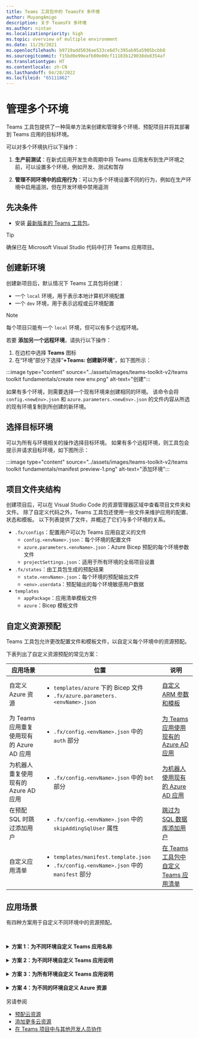 ```yaml
---
title: Teams 工具包中的 TeamsFX 多环境
author: MuyangAmigo
description: 关于 TeamsFX 多环境
ms.author: nintan
ms.localizationpriority: high
ms.topic: overview of multiple environment
ms.date: 11/29/2021
ms.openlocfilehash: b9719add5036ae533ce6d7c395ab95a5905bcbb8
ms.sourcegitcommit: f15bd0e90eafb00e00cf11183b129038de8354af
ms.translationtype: HT
ms.contentlocale: zh-CN
ms.lasthandoff: 04/28/2022
ms.locfileid: "65111862"
---
```

# <a name="manage-multiple-environments"></a>管理多个环境

 Teams 工具包提供了一种简单方法来创建和管理多个环境、预配项目并将其部署到 Teams 应用的目标环境。

 可以对多个环境执行以下操作：

1. **生产前测试**：在新式应用开发生命周期中将 Teams 应用发布到生产环境之前，可以设置多个环境，例如开发、测试和暂存

2. **管理不同环境中的应用行为**：可以为多个环境设置不同的行为，例如在生产环境中启用遥测，但在开发环境中禁用遥测

## <a name="prerequisite"></a>先决条件

* 安装 [最新版本的 Teams 工具包](https://marketplace.visualstudio.com/items?itemName=TeamsDevApp.ms-teams-vscode-extension)。

> [!TIP]
> 确保已在 Microsoft Visual Studio 代码中打开 Teams 应用项目。

## <a name="create-a-new-environment"></a>创建新环境

创建新项目后，默认情况下 Teams 工具包将创建：

* 一个 `local` 环境，用于表示本地计算机环境配置
* 一个 `dev` 环境，用于表示远程或云环境配置

> [!NOTE]
> 每个项目只能有一个 `local` 环境，但可以有多个远程环境。

若要 **添加另一个远程环境**，请执行以下操作：

1. 在边栏中选择 **Teams** 图标
2. 在“环境”部分下选择“**+Teams: 创建新环境**”，如下图所示：

:::image type="content" source="../assets/images/teams-toolkit-v2/teams toolkit fundamentals/create new env.png" alt-text="创建":::

如果有多个环境，则需要选择一个现有环境来创建相同的环境。 该命令会将 `config.<newEnv>.json` 和 `azure.parameters.<newEnv>.json` 的文件内容从所选的现有环境复制到所创建的新环境。

## <a name="select-target-environment"></a>选择目标环境

可以为所有与环境相关的操作选择目标环境。 如果有多个远程环境，则工具包会提示并请求目标环境，如下图所示：

:::image type="content" source="../assets/images/teams-toolkit-v2/teams toolkit fundamentals/manifest preview-1.png" alt-text="添加环境":::

## <a name="project-folder-structure"></a>项目文件夹结构

创建项目后，可以在 Visual Studio Code 的资源管理器区域中查看项目文件夹和文件。 除了自定义代码之外，Teams 工具包还使用一些文件来维护应用的配置、状态和模板。 以下列表提供了文件，并概述了它们与多个环境的关系。

* `.fx/configs`：配置用户可以为 Teams 应用自定义的文件
  * `config.<envName>.json`：每个环境的配置文件 
  * `azure.parameters.<envName>.json`：Azure Bicep 预配的每个环境参数文件
  * `projectSettings.json`：适用于所有环境的全局项目设置
* `.fx/states`：由工具包生成的预配结果
  * `state.<envName>.json`：每个环境的预配输出文件
  * `<env>.userdata`：预配输出的每个环境敏感用户数据
* `templates`
  * `appPackage`：应用清单模板文件
  * `azure`：Bicep 模板文件

## <a name="customize-resource-provision"></a>自定义资源预配

Teams 工具包允许更改配置文件和模板文件，以自定义每个环境中的资源预配。

下表列出了自定义资源预配的常见方案：

| 应用场景 | 位置| 说明 |
| --- | --- | --- |
| 自定义 Azure 资源 | <ul> <li>`templates/azure` 下的 Bicep 文件</li> <li>`.fx/azure.parameters.<envName>.json`</li></ul> | [自定义 ARM 参数和模板](provision.md#customize-arm-parameters-and-templates) |
| 为 Teams 应用重复使用现有的 Azure AD 应用 | <ul> <li>`.fx/config.<envName>.json` 中的 `auth` 部分</li> </ul> |  [为 Teams 应用使用现有的 Azure AD 应用](provision.md#use-an-existing-azure-ad-app-for-your-teams-app) |
| 为机器人重复使用现有的 Azure AD 应用 | <ul> <li>`.fx/config.<envName>.json` 中的 `bot` 部分</li> </ul> | [为机器人使用现有的 Azure AD 应用](provision.md#use-an-existing-azure-ad-app-for-your-bot) |
| 在预配 SQL 时跳过添加用户 | <ul> <li>`.fx/config.<envName>.json` 中的 `skipAddingSqlUser` 属性</li> </ul> | [跳过为 SQL 数据库添加用户](provision.md#skip-adding-user-for-sql-database) |
| 自定义应用清单 | <ul> <li>`templates/manifest.template.json`</li> <li>`.fx/config.<envName>.json` 中的 `manifest` 部分</li>  </ul> | [在 Teams 工具包中自定义 Teams 应用清单](TeamsFx-manifest-customization.md) |

## <a name="scenarios"></a>应用场景

有四种方案用于自定义不同环境中的资源预配。
<br>

<br><details>
<summary><b>方案 1：为不同环境自定义 Teams 应用名称</b></summary>

可以将 Teams 应用名称设置为 `myapp(dev)`（对于默认环境 `dev`）和 `myapp(staging)`（对于暂存环境 `staging`）。

执行以下步骤进行自定义：

1. 打开配置文件 `.fx/configs/config.dev.json`
2. 将“*清单 > 应用名称 > 简短*”的属性更新为 `myapp(dev)`

  `.fx/configs/config.dev.json` 的更新如下所示：

  ```json
  {
      "$schema": "https://aka.ms/teamsfx-env-config-schema",
      "description": "You can customize the TeamsFx config for different environments.   Visit https://aka.ms/teamsfx-env-config to learn more about this.",
      "manifest": {
          "appName": {
              "short": "myapp(dev)"
              ...
          }
      }
      ...
  }
  ```

3. 创建新环境并将其命名为 `staging`（如果不存在）
4. 打开配置文件 `.fx/configs/config.staging.json`
5. 更新同一属性 `myapp(staging)`
6. 在 `dev` 和 `staging` 环境中运行预配命令，以更新远程环境中的应用名称。 若要使用 Teams 工具包运行预配命令，请参阅[预配](provision.md#provision-using-teams-toolkit)
</details>
<br>


<details>
<summary><b>方案 2：为不同环境自定义 Teams 应用说明</b></summary>

在此方案中，你将了解如何为不同的环境设置不同的 Teams 应用说明：

* 对于默认环境 `dev`，说明为 `my app description for dev`
* 对于暂存环境 `staging`，说明为 `my app description for staging`

执行以下步骤进行自定义：

1. 打开配置文件 `.fx/configs/config.dev.json`
2. 添加“*清单 > 说明 > 简短*”的新属性，值为 `my app description for dev`

  `.fx/configs/config.dev.json` 的更新如下所示：

  ```json
  {
      "$schema": "https://aka.ms/teamsfx-env-config-schema",
      "description": "You can customize the TeamsFx config for different environments.   Visit https://aka.ms/teamsfx-env-config to learn more about this.",
      "manifest": {
          ...
          "description": {
              "short": "`my app description for dev"
              ...
          }
      }
      ...
  }
  ```

3. 创建新环境并将其命名为 `staging`（如果不存在）
4. 打开配置文件 `.fx/configs/config.staging.json`
5. 将同一属性添加到 `my app description for staging`
6. 打开 Teams 应用清单模板`templates/appPackage/manifest.template.json`
7. 更新 `description > short` 的属性，以将配置文件中定义的 **变量** 与 Mustache 语法 `{{config.manifest.description.short}}` 结合使用
  
  `manifest.template.json` 的更新如下所示：

  ```json
  {
    "$schema": "https://developer.microsoft.com/en-us/json-schemas/teams/v1.11/MicrosoftTeams.schema.json",
    "manifestVersion": "1.11",
    "version": "1.0.0",
    ...
    "description": {
      "short": "{{config.manifest.description.short}}", 
      ...
    },
    ...
  }
  ```

8. 针对 `dev` 和 `staging` 环境运行预配命令，以更新远程环境中的应用名称。 若要使用 Teams 工具包运行预配命令，请参阅[预配](provision.md#provision-using-teams-toolkit)

</details>
<br>

<details>
<summary><b>方案 3：为所有环境自定义 Teams 应用说明</b></summary>

在此方案中，你将了解如何将 Teams 应用的说明设置为 `my app description`（对于所有环境）。

由于 Teams 应用清单模板是在所有环境中共享的，因此我们可以为目标更新其中的说明值：

1. 打开 Teams 应用清单模板`templates/appPackage/manifest.template.json`
2. 使用 **硬编码字符串** `my app description` 更新属性 `description > short`
  
  `manifest.template.json` 的更新如下所示：

  ```json
  {
    "$schema": "https://developer.microsoft.com/en-us/json-schemas/teams/v1.11/MicrosoftTeams.schema.json",
    "manifestVersion": "1.11",
    "version": "1.0.0",
    ...
    "description": {
      "short": "my app description",
      ...
    },
    ...
  }
 ```
3. 针对 **所有** 环境运行预配命令，以更新远程环境中的应用名称。 若要使用 Teams 工具包运行预配命令，请参阅[预配](provision.md#provision-using-teams-toolkit)
<br></details>
<br>
<details>
<br><summary><b>方案 4：为不同的环境自定义 Azure 资源</b></summary>
通过编辑与 fx/configs/azure.parameters.{env}.json 对应的环境，可以为每个环境自定义 Azure 资源，例如指定 Azure 函数名称。 文件。

有关 Bicep 模板和参数文件的详细信息，请参阅[预配云资源](provision.md)
</details> <br



## <a name="see-also"></a>另请参阅

* [预配云资源](provision.md)
* [添加更多云资源](add-resource.md)
* [在 Teams 项目中与其他开发人员协作](TeamsFx-collaboration.md)